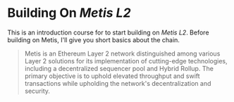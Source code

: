 # Building On _Metis L2_

This is an introduction course for to start building on _Metis L2_. Before building on Metis, I'll give you short basics about the chain. 

>Metis is an Ethereum Layer 2 network distinguished among various 
>Layer 2 solutions for its implementation of cutting-edge technologies, 
>including a decentralized sequencer pool and Hybrid Rollup. The 
>primary objective is to uphold elevated throughput and swift 
>transactions while upholding the network's decentralization and security.

